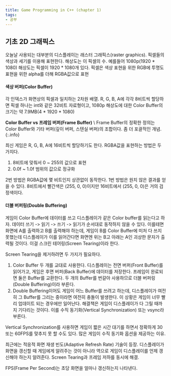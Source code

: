 ```yaml
---
title: Game Programming in C++ (chapter 1)
tags:
- 공부
---
```


## 기초 2D 그래픽스

오늘날 사용되는 대부분의 디스플레이는 래스터 그래픽스(raster graphics). 픽셀들의 색상과 세기를 이용해 표현한다. 해상도는 이 픽셀의 수. 예를들어 1080p(1920 * 1080) 해상도는 픽셀이 1920 * 1080개 있다. 픽셀은 색상 표현을 위한 RGB에 투명도 표현을 위한 alpha를 더해 RGBA값으로 표현

#### 색상 버퍼(Color Buffer)

각 인덱스가 화면상의 픽셀과 일치하는 2차원 배열. R, G, B, A에 각각 8비트씩 할당하면 픽셀 하나는 int와 같은 32비트 자료형이고, 1080p 해상도에 대한 Color Buffer의 크기는 약 7.9MB(4 * 1920 * 1080)

**Color Buffer vs 프레임 버퍼(Frame Buffer)** \\
Frame Buffer의 정확한 정의는 Color Buffer와 기타 버퍼(깊이 버퍼, 스텐실 버퍼)의 조합이다. 좀 더 포괄적인 개념.
{:.info}

최신 게임은 R, G, B, A에 16비트씩 할당하기도 한다. RGBA값을 표현하는 방법은 두 가지다.

1. 8비트에 맞춰서 0 ~ 255의 값으로 표현 
2. 0.0f ~ 1.0f 범위의 값으로 정규화

2번 방법은 RGBA값에 몇 비트인지 상관없이 동작한다. 1번 방법은 원치 않은 결과를 얻을 수 있다. 8비트에서 빨간색은 (255, 0, 0)이지만 16비트에서 (255, 0, 0)은 거의 검정색이다.

#### 더블 버퍼링(Double Buffering)

게임이 Color Buffer에 데이터를 쓰고 디스플레이가 같은 Color buffer를 읽는다고 하자. 데이터 쓰기 -> 읽기 -> 쓰기 -> 읽기가 순서대로 동작하지 않을 수 있다. 이를테면 화면에 A를 출력하고 B를 출력해야 하는데, 게임이 B를 Color Buffer에 미처 다 쓰지 못했는데 디스플레이가 이를 읽어간다면 화면엔 위는 B고 아래는 A인 괴상한 문자가 출력될 것이다. 이걸 스크린 테어링(Screen Tearing)이라 한다.

Screen Tearing을 제거하려면 두 가지가 필요하다.

1. Color Buffer 두 개를 교대로 사용한다. 디스플레이는 전면 버퍼(Front Buffer)를 읽어가고, 게임은 후면 버퍼(Back Buffer)에 데이터를 저장한다. 프레임이 완료되면 둘은 Buffer를 교환한다. 두 개의 Buffer를 번갈아 사용하므로 더블 버퍼링(Double Buffering)이라 부른다.
2. Double Buffering이어도 게임이 어느 Buffer를 쓰려고 하는데, 디스플레이가 여전히 그 Buffer를 그리는 중이라면 여전히 충돌이 발생한다. 이 상황은 게임이 너무 빨리 업데이트 되는 경우에만 일어난다. 해결책은 게임이 디스플레이가 다 그릴 때까지 기다리는 것이다. 이를 수직 동기화(Vertical Synchronization) 또는 vsync라 부른다.

Vertical Synchronization를 사용하면 게임이 짧은 시간 대기를 하면서 정확하게 30 또는 60FPS를 맞추지 못 할 수도 있다. 많은 게임이 수직 동기화 옵션을 제공하는 이유.

최근에는 적응적 화면 재생 빈도(Adaptive Refresh Rate) 기술이 등장. 디스플레이가 화면을 갱신할 때 게임에게 알려주는 것이 아니라 역으로 게임이 디스플레이를 언제 갱신해야 하는지 알려준다. Screen Tearing과 프레임 저하를 동시에 해결.

FPS(Frame Per Second)는 초당 화면을 얼마나 갱신하는지 나타낸다. 
